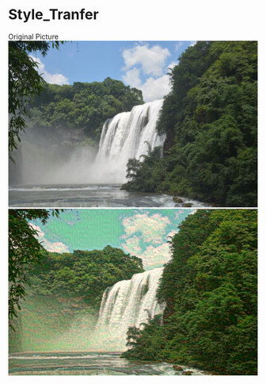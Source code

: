 # Style_Tranfer
Original Picture
![image](https://github.com/weiorwei/Style_Tranfer/blob/main/neural_style_transfer_own/output_0.jpg)![image](https://github.com/weiorwei/Style_Tranfer/blob/main/neural_style_transfer_own/output_1000.jpg)

